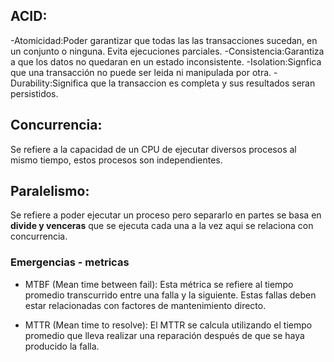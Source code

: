 ## ACID:

-Atomicidad:Poder garantizar que todas las las transacciones sucedan, en un conjunto o ninguna. Evita ejecuciones parciales.
-Consistencia:Garantiza a que los datos no quedaran en un estado inconsistente.
-Isolation:Signfica que una transacción no puede ser leida ni manipulada por otra.
-Durability:Significa que la transaccion es completa y sus resultados seran persistidos.

## Concurrencia:
Se refiere a la capacidad de un CPU de ejecutar diversos procesos al mismo tiempo, estos procesos son independientes.

## Paralelismo:
Se refiere a poder ejecutar un proceso pero separarlo en partes se basa en **divide y venceras** que se ejecuta cada una a la vez aqui se relaciona con concurrencia.

### Emergencias - metricas
- MTBF (Mean time between fail):
Esta métrica se refiere al tiempo promedio transcurrido entre una falla y la siguiente. Estas fallas deben estar relacionadas con factores de mantenimiento directo.

- MTTR (Mean time to resolve):
El MTTR se calcula utilizando el tiempo promedio que lleva realizar una reparación después de que se haya producido la falla.
